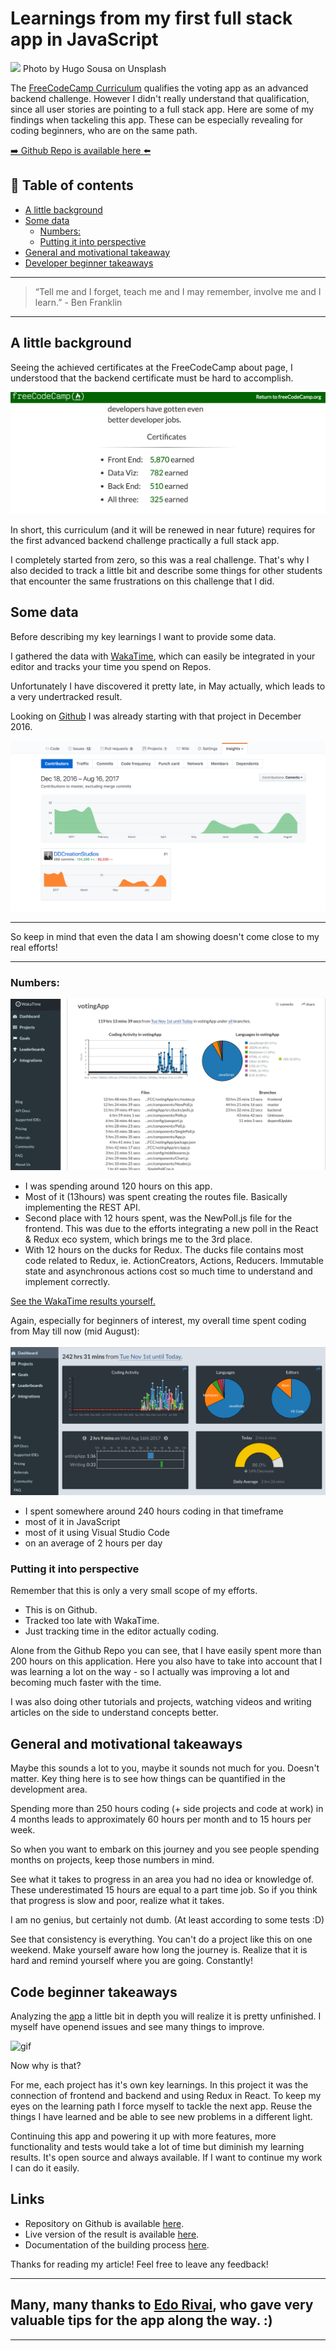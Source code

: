 # Learnings from my first full stack app in JavaScript
[<img src="https://images.unsplash.com/photo-1495985812444-236d6a87bdd9?dpr=2&auto=format&fit=crop&w=1080&h=720&q=80&cs=tinysrgb&crop=">](
https://unsplash.com/photos/BghGseQbAkA)
Photo by Hugo Sousa on Unsplash

The [FreeCodeCamp Curriculum](https://www.freecodecamp.org/challenges/build-a-voting-app) qualifies the voting app as an advanced backend challenge. However I didn't really understand that qualification, since all user stories are pointing to a full stack app. Here are some of my findings when tackeling this app. These can be especially revealing for coding beginners, who are on the same path.


[➡️ Github Repo is available here ⬅️](https://github.com/DDCreationStudios/votingApp)



## 📄 Table of contents

- [A little background](#a-little-background)
- [Some data](#some-data)
  - [Numbers:](#numbers)
  - [Putting it into perspective](#putting-it-into-perspective)
- [General and motivational takeaway](#general-and-motivational-takeaway)
- [Developer beginner takeaways](#developer-beginner-takeaways)


---
>“Tell me and I forget, teach me and I may remember, involve me and I learn.” - Ben Franklin
---

## A little background

Seeing the achieved certificates at the FreeCodeCamp about page, I understood that the backend certificate must be hard to accomplish. 

![screenshot](../assets/LEARNFIRST/cert.png)

In short, this curriculum (and it will be renewed in near future) requires for the first advanced backend challenge practically a full stack app. 

I completely started from zero, so this was a real challenge. That's why I also decided to track a little bit and describe some things for other students that encounter the same frustrations on this challenge that I did.

## Some data

Before describing my key learnings I want to provide some data.

I gathered the data with [WakaTime](https://wakatime.com/i/cfaa854f-8e87-484b-9023-b8ba1d660e85), which can easily be integrated in your editor and tracks your time you spend on Repos. 

Unfortunately I have discovered it pretty late, in May actually, which leads to a very undertracked result. 

Looking on [Github](https://github.com/DDCreationStudios/votingApp/graphs/contributors) I was already starting with that project in December 2016. 

![screenshot](../assets/LEARNFIRST/gitContributors.png)

---

So keep in mind that even the data I am showing doesn't come close to my real efforts!

---

### Numbers:

![screenshot](../assets/LEARNFIRST/wakaVoting.png)

- I was spending around 120 hours on this app.
- Most of it (13hours) was spent creating the routes file. Basically implementing the REST API.
- Second place with 12 hours spent, was the NewPoll.js file for the frontend. This was due to the efforts integrating a new poll in the React & Redux eco system, which brings me to the 3rd place.
- With 12 hours on the ducks for Redux. The ducks file contains most code related to Redux, ie. ActionCreators, Actions, Reducers. Immutable state and asynchronous actions cost so much time to understand and implement correctly.

[See the WakaTime results yourself.](https://wakatime.com/@cfaa854f-8e87-484b-9023-b8ba1d660e85/projects/uleadaknfi?start=2016-11-01&end=2017-08-16)

Again, especially for beginners of interest, my overall time spent coding from May till now (mid August):

![screenshot](../assets/LEARNFIRST/wakaOverall.png)

- I spent somewhere around 240 hours coding in that timeframe
- most of it in JavaScript 
- most of it using Visual Studio Code
- on an average of 2 hours per day

### Putting it into perspective

Remember that this is only a very small scope of my efforts. 
- This is on Github. 
- Tracked too late with WakaTime. 
- Just tracking time in the editor actually coding.  

Alone from the Github Repo you can see, that I have easily spent more than 200 hours on this application. Here you also have to take into account that I was learning a lot on the way - so I actually was improving a lot and becoming much faster with the time.

I was also doing other tutorials and projects, watching videos and writing articles on the side to understand concepts better.

## General and motivational takeaways

Maybe this sounds a lot to you, maybe it sounds not much for you. Doesn't matter. Key thing here is to see how things can be quantified in the development area. 

Spending more than 250 hours coding (+ side projects and code at work) in 4 months leads to approximately 60 hours per month and to 15 hours per week. 

So when you want to embark on this journey and you see people spending months on projects, keep those numbers in mind. 

See what it takes to progress in an area you had no idea or knowledge of. These underestimated 15 hours are equal to a part time job. So if you think that progress is slow and poor, realize what it takes. 

I am no genius, but certainly not dumb. (At least according to some tests :D)

See that consistency is everything. 
You can't do a project like this on one weekend. Make yourself aware how long the journey is. Realize that it is hard and remind yourself where you are going. Constantly!

## Code beginner takeaways

Analyzing the [app](https://github.com/DDCreationStudios/votingApp) a little bit in depth you will realize it is pretty unfinished. I myself have openend issues and see many things to improve. 

![gif](
https://camo.githubusercontent.com/2c9cfb5ddf6b658bc9502facbba7b5b083d9b0e7/687474703a2f2f672e7265636f726469742e636f2f31687a643849537a6e742e676966
)

Now why is that?

For me, each project has it's own key learnings. In this project it was the connection of frontend and backend and using Redux in React. To keep my eyes on the learning path I force myself to tackle the next app. Reuse the things I have learned and be able to see new problems in a different light. 

Continuing this app and powering it up with more features, more functionality and tests would take a lot of time but diminish my learning results. 
It's open source and always available. If I want to continue my work I can do it easily. 

## Links

- Repository on Github is available [here](https://github.com/DDCreationStudios/votingApp).
- Live version of the result is available [here](https://ddcs-votingapp.herokuapp.com/).
- Documentation of the building process [here](
https://github.com/DDCreationStudios/Writing/blob/master/articles/VotingApp.md).


Thanks for reading my article! Feel free to leave any feedback! 

---

## Many, many thanks to [Edo Rivai](https://twitter.com/EdoRivai), who gave very valuable tips for the app along the way. :) 

---

<!-- Written by Daniel Deutsch (deudan1010@gmail.com) -->
